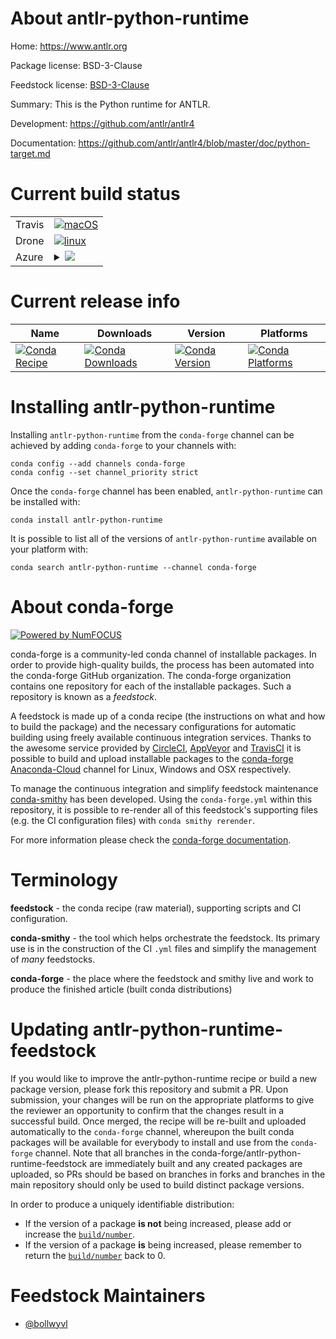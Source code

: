About antlr-python-runtime
==========================

Home: https://www.antlr.org

Package license: BSD-3-Clause

Feedstock license: [BSD-3-Clause](https://github.com/conda-forge/antlr-python-runtime-feedstock/blob/master/LICENSE.txt)

Summary: This is the Python runtime for ANTLR.

Development: https://github.com/antlr/antlr4

Documentation: https://github.com/antlr/antlr4/blob/master/doc/python-target.md

Current build status
====================


<table><tr>
    <td>Travis</td>
    <td>
      <a href="https://travis-ci.com/conda-forge/antlr-python-runtime-feedstock">
        <img alt="macOS" src="https://img.shields.io/travis/com/conda-forge/antlr-python-runtime-feedstock/master.svg?label=macOS">
      </a>
    </td>
  </tr><tr>
    <td>Drone</td>
    <td>
      <a href="https://cloud.drone.io/conda-forge/antlr-python-runtime-feedstock">
        <img alt="linux" src="https://img.shields.io/drone/build/conda-forge/antlr-python-runtime-feedstock/master.svg?label=Linux">
      </a>
    </td>
  </tr>
    
  <tr>
    <td>Azure</td>
    <td>
      <details>
        <summary>
          <a href="https://dev.azure.com/conda-forge/feedstock-builds/_build/latest?definitionId=37&branchName=master">
            <img src="https://dev.azure.com/conda-forge/feedstock-builds/_apis/build/status/antlr-python-runtime-feedstock?branchName=master">
          </a>
        </summary>
        <table>
          <thead><tr><th>Variant</th><th>Status</th></tr></thead>
          <tbody><tr>
              <td>linux_64_python3.10.____cpython</td>
              <td>
                <a href="https://dev.azure.com/conda-forge/feedstock-builds/_build/latest?definitionId=37&branchName=master">
                  <img src="https://dev.azure.com/conda-forge/feedstock-builds/_apis/build/status/antlr-python-runtime-feedstock?branchName=master&jobName=linux&configuration=linux_64_python3.10.____cpython" alt="variant">
                </a>
              </td>
            </tr><tr>
              <td>linux_64_python3.7.____73_pypy</td>
              <td>
                <a href="https://dev.azure.com/conda-forge/feedstock-builds/_build/latest?definitionId=37&branchName=master">
                  <img src="https://dev.azure.com/conda-forge/feedstock-builds/_apis/build/status/antlr-python-runtime-feedstock?branchName=master&jobName=linux&configuration=linux_64_python3.7.____73_pypy" alt="variant">
                </a>
              </td>
            </tr><tr>
              <td>linux_64_python3.7.____cpython</td>
              <td>
                <a href="https://dev.azure.com/conda-forge/feedstock-builds/_build/latest?definitionId=37&branchName=master">
                  <img src="https://dev.azure.com/conda-forge/feedstock-builds/_apis/build/status/antlr-python-runtime-feedstock?branchName=master&jobName=linux&configuration=linux_64_python3.7.____cpython" alt="variant">
                </a>
              </td>
            </tr><tr>
              <td>linux_64_python3.8.____cpython</td>
              <td>
                <a href="https://dev.azure.com/conda-forge/feedstock-builds/_build/latest?definitionId=37&branchName=master">
                  <img src="https://dev.azure.com/conda-forge/feedstock-builds/_apis/build/status/antlr-python-runtime-feedstock?branchName=master&jobName=linux&configuration=linux_64_python3.8.____cpython" alt="variant">
                </a>
              </td>
            </tr><tr>
              <td>linux_64_python3.9.____cpython</td>
              <td>
                <a href="https://dev.azure.com/conda-forge/feedstock-builds/_build/latest?definitionId=37&branchName=master">
                  <img src="https://dev.azure.com/conda-forge/feedstock-builds/_apis/build/status/antlr-python-runtime-feedstock?branchName=master&jobName=linux&configuration=linux_64_python3.9.____cpython" alt="variant">
                </a>
              </td>
            </tr><tr>
              <td>linux_aarch64_python3.10.____cpython</td>
              <td>
                <a href="https://dev.azure.com/conda-forge/feedstock-builds/_build/latest?definitionId=37&branchName=master">
                  <img src="https://dev.azure.com/conda-forge/feedstock-builds/_apis/build/status/antlr-python-runtime-feedstock?branchName=master&jobName=linux&configuration=linux_aarch64_python3.10.____cpython" alt="variant">
                </a>
              </td>
            </tr><tr>
              <td>linux_aarch64_python3.7.____73_pypy</td>
              <td>
                <a href="https://dev.azure.com/conda-forge/feedstock-builds/_build/latest?definitionId=37&branchName=master">
                  <img src="https://dev.azure.com/conda-forge/feedstock-builds/_apis/build/status/antlr-python-runtime-feedstock?branchName=master&jobName=linux&configuration=linux_aarch64_python3.7.____73_pypy" alt="variant">
                </a>
              </td>
            </tr><tr>
              <td>linux_aarch64_python3.7.____cpython</td>
              <td>
                <a href="https://dev.azure.com/conda-forge/feedstock-builds/_build/latest?definitionId=37&branchName=master">
                  <img src="https://dev.azure.com/conda-forge/feedstock-builds/_apis/build/status/antlr-python-runtime-feedstock?branchName=master&jobName=linux&configuration=linux_aarch64_python3.7.____cpython" alt="variant">
                </a>
              </td>
            </tr><tr>
              <td>linux_aarch64_python3.8.____cpython</td>
              <td>
                <a href="https://dev.azure.com/conda-forge/feedstock-builds/_build/latest?definitionId=37&branchName=master">
                  <img src="https://dev.azure.com/conda-forge/feedstock-builds/_apis/build/status/antlr-python-runtime-feedstock?branchName=master&jobName=linux&configuration=linux_aarch64_python3.8.____cpython" alt="variant">
                </a>
              </td>
            </tr><tr>
              <td>linux_aarch64_python3.9.____cpython</td>
              <td>
                <a href="https://dev.azure.com/conda-forge/feedstock-builds/_build/latest?definitionId=37&branchName=master">
                  <img src="https://dev.azure.com/conda-forge/feedstock-builds/_apis/build/status/antlr-python-runtime-feedstock?branchName=master&jobName=linux&configuration=linux_aarch64_python3.9.____cpython" alt="variant">
                </a>
              </td>
            </tr><tr>
              <td>linux_ppc64le_python3.10.____cpython</td>
              <td>
                <a href="https://dev.azure.com/conda-forge/feedstock-builds/_build/latest?definitionId=37&branchName=master">
                  <img src="https://dev.azure.com/conda-forge/feedstock-builds/_apis/build/status/antlr-python-runtime-feedstock?branchName=master&jobName=linux&configuration=linux_ppc64le_python3.10.____cpython" alt="variant">
                </a>
              </td>
            </tr><tr>
              <td>linux_ppc64le_python3.7.____73_pypy</td>
              <td>
                <a href="https://dev.azure.com/conda-forge/feedstock-builds/_build/latest?definitionId=37&branchName=master">
                  <img src="https://dev.azure.com/conda-forge/feedstock-builds/_apis/build/status/antlr-python-runtime-feedstock?branchName=master&jobName=linux&configuration=linux_ppc64le_python3.7.____73_pypy" alt="variant">
                </a>
              </td>
            </tr><tr>
              <td>linux_ppc64le_python3.7.____cpython</td>
              <td>
                <a href="https://dev.azure.com/conda-forge/feedstock-builds/_build/latest?definitionId=37&branchName=master">
                  <img src="https://dev.azure.com/conda-forge/feedstock-builds/_apis/build/status/antlr-python-runtime-feedstock?branchName=master&jobName=linux&configuration=linux_ppc64le_python3.7.____cpython" alt="variant">
                </a>
              </td>
            </tr><tr>
              <td>linux_ppc64le_python3.8.____cpython</td>
              <td>
                <a href="https://dev.azure.com/conda-forge/feedstock-builds/_build/latest?definitionId=37&branchName=master">
                  <img src="https://dev.azure.com/conda-forge/feedstock-builds/_apis/build/status/antlr-python-runtime-feedstock?branchName=master&jobName=linux&configuration=linux_ppc64le_python3.8.____cpython" alt="variant">
                </a>
              </td>
            </tr><tr>
              <td>linux_ppc64le_python3.9.____cpython</td>
              <td>
                <a href="https://dev.azure.com/conda-forge/feedstock-builds/_build/latest?definitionId=37&branchName=master">
                  <img src="https://dev.azure.com/conda-forge/feedstock-builds/_apis/build/status/antlr-python-runtime-feedstock?branchName=master&jobName=linux&configuration=linux_ppc64le_python3.9.____cpython" alt="variant">
                </a>
              </td>
            </tr><tr>
              <td>osx_64_python3.10.____cpython</td>
              <td>
                <a href="https://dev.azure.com/conda-forge/feedstock-builds/_build/latest?definitionId=37&branchName=master">
                  <img src="https://dev.azure.com/conda-forge/feedstock-builds/_apis/build/status/antlr-python-runtime-feedstock?branchName=master&jobName=osx&configuration=osx_64_python3.10.____cpython" alt="variant">
                </a>
              </td>
            </tr><tr>
              <td>osx_64_python3.7.____73_pypy</td>
              <td>
                <a href="https://dev.azure.com/conda-forge/feedstock-builds/_build/latest?definitionId=37&branchName=master">
                  <img src="https://dev.azure.com/conda-forge/feedstock-builds/_apis/build/status/antlr-python-runtime-feedstock?branchName=master&jobName=osx&configuration=osx_64_python3.7.____73_pypy" alt="variant">
                </a>
              </td>
            </tr><tr>
              <td>osx_64_python3.7.____cpython</td>
              <td>
                <a href="https://dev.azure.com/conda-forge/feedstock-builds/_build/latest?definitionId=37&branchName=master">
                  <img src="https://dev.azure.com/conda-forge/feedstock-builds/_apis/build/status/antlr-python-runtime-feedstock?branchName=master&jobName=osx&configuration=osx_64_python3.7.____cpython" alt="variant">
                </a>
              </td>
            </tr><tr>
              <td>osx_64_python3.8.____cpython</td>
              <td>
                <a href="https://dev.azure.com/conda-forge/feedstock-builds/_build/latest?definitionId=37&branchName=master">
                  <img src="https://dev.azure.com/conda-forge/feedstock-builds/_apis/build/status/antlr-python-runtime-feedstock?branchName=master&jobName=osx&configuration=osx_64_python3.8.____cpython" alt="variant">
                </a>
              </td>
            </tr><tr>
              <td>osx_64_python3.9.____cpython</td>
              <td>
                <a href="https://dev.azure.com/conda-forge/feedstock-builds/_build/latest?definitionId=37&branchName=master">
                  <img src="https://dev.azure.com/conda-forge/feedstock-builds/_apis/build/status/antlr-python-runtime-feedstock?branchName=master&jobName=osx&configuration=osx_64_python3.9.____cpython" alt="variant">
                </a>
              </td>
            </tr><tr>
              <td>osx_arm64_python3.10.____cpython</td>
              <td>
                <a href="https://dev.azure.com/conda-forge/feedstock-builds/_build/latest?definitionId=37&branchName=master">
                  <img src="https://dev.azure.com/conda-forge/feedstock-builds/_apis/build/status/antlr-python-runtime-feedstock?branchName=master&jobName=osx&configuration=osx_arm64_python3.10.____cpython" alt="variant">
                </a>
              </td>
            </tr><tr>
              <td>osx_arm64_python3.8.____cpython</td>
              <td>
                <a href="https://dev.azure.com/conda-forge/feedstock-builds/_build/latest?definitionId=37&branchName=master">
                  <img src="https://dev.azure.com/conda-forge/feedstock-builds/_apis/build/status/antlr-python-runtime-feedstock?branchName=master&jobName=osx&configuration=osx_arm64_python3.8.____cpython" alt="variant">
                </a>
              </td>
            </tr><tr>
              <td>osx_arm64_python3.9.____cpython</td>
              <td>
                <a href="https://dev.azure.com/conda-forge/feedstock-builds/_build/latest?definitionId=37&branchName=master">
                  <img src="https://dev.azure.com/conda-forge/feedstock-builds/_apis/build/status/antlr-python-runtime-feedstock?branchName=master&jobName=osx&configuration=osx_arm64_python3.9.____cpython" alt="variant">
                </a>
              </td>
            </tr><tr>
              <td>win_64_python3.10.____cpython</td>
              <td>
                <a href="https://dev.azure.com/conda-forge/feedstock-builds/_build/latest?definitionId=37&branchName=master">
                  <img src="https://dev.azure.com/conda-forge/feedstock-builds/_apis/build/status/antlr-python-runtime-feedstock?branchName=master&jobName=win&configuration=win_64_python3.10.____cpython" alt="variant">
                </a>
              </td>
            </tr><tr>
              <td>win_64_python3.7.____73_pypy</td>
              <td>
                <a href="https://dev.azure.com/conda-forge/feedstock-builds/_build/latest?definitionId=37&branchName=master">
                  <img src="https://dev.azure.com/conda-forge/feedstock-builds/_apis/build/status/antlr-python-runtime-feedstock?branchName=master&jobName=win&configuration=win_64_python3.7.____73_pypy" alt="variant">
                </a>
              </td>
            </tr><tr>
              <td>win_64_python3.7.____cpython</td>
              <td>
                <a href="https://dev.azure.com/conda-forge/feedstock-builds/_build/latest?definitionId=37&branchName=master">
                  <img src="https://dev.azure.com/conda-forge/feedstock-builds/_apis/build/status/antlr-python-runtime-feedstock?branchName=master&jobName=win&configuration=win_64_python3.7.____cpython" alt="variant">
                </a>
              </td>
            </tr><tr>
              <td>win_64_python3.8.____cpython</td>
              <td>
                <a href="https://dev.azure.com/conda-forge/feedstock-builds/_build/latest?definitionId=37&branchName=master">
                  <img src="https://dev.azure.com/conda-forge/feedstock-builds/_apis/build/status/antlr-python-runtime-feedstock?branchName=master&jobName=win&configuration=win_64_python3.8.____cpython" alt="variant">
                </a>
              </td>
            </tr><tr>
              <td>win_64_python3.9.____cpython</td>
              <td>
                <a href="https://dev.azure.com/conda-forge/feedstock-builds/_build/latest?definitionId=37&branchName=master">
                  <img src="https://dev.azure.com/conda-forge/feedstock-builds/_apis/build/status/antlr-python-runtime-feedstock?branchName=master&jobName=win&configuration=win_64_python3.9.____cpython" alt="variant">
                </a>
              </td>
            </tr>
          </tbody>
        </table>
      </details>
    </td>
  </tr>
</table>

Current release info
====================

| Name | Downloads | Version | Platforms |
| --- | --- | --- | --- |
| [![Conda Recipe](https://img.shields.io/badge/recipe-antlr--python--runtime-green.svg)](https://anaconda.org/conda-forge/antlr-python-runtime) | [![Conda Downloads](https://img.shields.io/conda/dn/conda-forge/antlr-python-runtime.svg)](https://anaconda.org/conda-forge/antlr-python-runtime) | [![Conda Version](https://img.shields.io/conda/vn/conda-forge/antlr-python-runtime.svg)](https://anaconda.org/conda-forge/antlr-python-runtime) | [![Conda Platforms](https://img.shields.io/conda/pn/conda-forge/antlr-python-runtime.svg)](https://anaconda.org/conda-forge/antlr-python-runtime) |

Installing antlr-python-runtime
===============================

Installing `antlr-python-runtime` from the `conda-forge` channel can be achieved by adding `conda-forge` to your channels with:

```
conda config --add channels conda-forge
conda config --set channel_priority strict
```

Once the `conda-forge` channel has been enabled, `antlr-python-runtime` can be installed with:

```
conda install antlr-python-runtime
```

It is possible to list all of the versions of `antlr-python-runtime` available on your platform with:

```
conda search antlr-python-runtime --channel conda-forge
```


About conda-forge
=================

[![Powered by NumFOCUS](https://img.shields.io/badge/powered%20by-NumFOCUS-orange.svg?style=flat&colorA=E1523D&colorB=007D8A)](http://numfocus.org)

conda-forge is a community-led conda channel of installable packages.
In order to provide high-quality builds, the process has been automated into the
conda-forge GitHub organization. The conda-forge organization contains one repository
for each of the installable packages. Such a repository is known as a *feedstock*.

A feedstock is made up of a conda recipe (the instructions on what and how to build
the package) and the necessary configurations for automatic building using freely
available continuous integration services. Thanks to the awesome service provided by
[CircleCI](https://circleci.com/), [AppVeyor](https://www.appveyor.com/)
and [TravisCI](https://travis-ci.com/) it is possible to build and upload installable
packages to the [conda-forge](https://anaconda.org/conda-forge)
[Anaconda-Cloud](https://anaconda.org/) channel for Linux, Windows and OSX respectively.

To manage the continuous integration and simplify feedstock maintenance
[conda-smithy](https://github.com/conda-forge/conda-smithy) has been developed.
Using the ``conda-forge.yml`` within this repository, it is possible to re-render all of
this feedstock's supporting files (e.g. the CI configuration files) with ``conda smithy rerender``.

For more information please check the [conda-forge documentation](https://conda-forge.org/docs/).

Terminology
===========

**feedstock** - the conda recipe (raw material), supporting scripts and CI configuration.

**conda-smithy** - the tool which helps orchestrate the feedstock.
                   Its primary use is in the construction of the CI ``.yml`` files
                   and simplify the management of *many* feedstocks.

**conda-forge** - the place where the feedstock and smithy live and work to
                  produce the finished article (built conda distributions)


Updating antlr-python-runtime-feedstock
=======================================

If you would like to improve the antlr-python-runtime recipe or build a new
package version, please fork this repository and submit a PR. Upon submission,
your changes will be run on the appropriate platforms to give the reviewer an
opportunity to confirm that the changes result in a successful build. Once
merged, the recipe will be re-built and uploaded automatically to the
`conda-forge` channel, whereupon the built conda packages will be available for
everybody to install and use from the `conda-forge` channel.
Note that all branches in the conda-forge/antlr-python-runtime-feedstock are
immediately built and any created packages are uploaded, so PRs should be based
on branches in forks and branches in the main repository should only be used to
build distinct package versions.

In order to produce a uniquely identifiable distribution:
 * If the version of a package **is not** being increased, please add or increase
   the [``build/number``](https://docs.conda.io/projects/conda-build/en/latest/resources/define-metadata.html#build-number-and-string).
 * If the version of a package **is** being increased, please remember to return
   the [``build/number``](https://docs.conda.io/projects/conda-build/en/latest/resources/define-metadata.html#build-number-and-string)
   back to 0.

Feedstock Maintainers
=====================

* [@bollwyvl](https://github.com/bollwyvl/)

